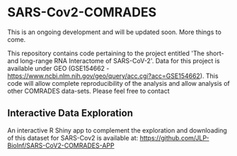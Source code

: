 # SARS-Cov2-COMRADES

This is an ongoing development and will be updated soon. More things to come. 

This repository contains code pertaining to the project entitled 'The short- and long-range RNA Interactome of SARS-CoV-2'. Data for this project is available under GEO (GSE154662 - https://www.ncbi.nlm.nih.gov/geo/query/acc.cgi?acc=GSE154662). This code will allow complete reproducibility of the analysis and allow analysis of other COMRADES data-sets. Please feel free to contact 


## Interactive Data Exploration

An interactive R Shiny app to complement the exploration and downloading of this dataset for SARS-Cov2 is available at:
https://github.com/JLP-BioInf/SARS-CoV2-COMRADES-APP


